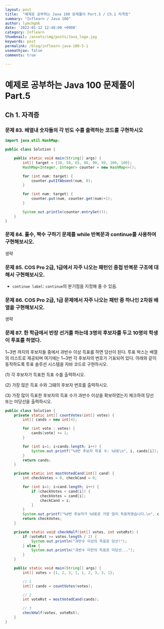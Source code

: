 ```yaml
---
layout: post
title:  "예제로 공부하는 Java 100 문제풀이 Part.5 / Ch.1 자격증"
summary: "Inflearn / Java 100"
author: lymchgmk
date: '2022-01-12 12:48:00 +0900'
category: Inflearn
thumbnail: /assets/img/posts/Java_logo.jpg
keywords: post
permalink: /blog/inflearn-java-100-5-1
usemathjax: false
comments: true

---
```


# 예제로 공부하는 Java 100 문제풀이 Part.5

## Ch 1. 자격증

### 문제 83. 배열내 숫자들의 각 빈도 수를 출력하는 코드를 구현하시오

```Java
import java.util.HashMap;

public class Solution {

    public static void main(String[] args) {
        int[] target = {38, 50, 65, 88, 90, 99, 100, 100};
        HashMap<Integer, Integer> counter = new HashMap<>();

        for (int num: target) {
            counter.putIfAbsent(num, 0);
        }

        for (int num: target) {
            counter.put(num, counter.get(num)+1);
        }

        System.out.println(counter.entrySet());
    }
}
```



### 문제 84. 홀수, 짝수 구하기 문제를 while 반복문과 continue를 사용하여 구현해보시오.

생략



### 문제 85. COS Pro 2급, 1급에서 자주 나오는 패턴인 중첩 반복문 구조에 대해서 구현해보시오.

- `continue label`: `continue`의 분기점을 지정해 줄 수 있음.



### 문제 86. COS Pro 2급, 1급 문제에서 자주 나오는 패턴 중 하나인 2차원 배열을 구현해보시오.

생략



### 문제 87. 한 학급에서 반장 선거를 하는데 3명의 후보자를 두고 10명의 학생이 투표를 하였다.

1~3번 까지의 후보자들 중에서 과반수 이상 득표를 하면 당선이 된다. 투표 박스는 배열의 리스트로 제공되며 여기에는 1~3번 각 후보자의 번호가 기표되어 있다. 아래와 같이 동작하도록 투표 솔루션 시스템을 자바 코드로 구현하시오.

(1) 각 후보자가 득표한 득표 수를 출력하시오.

(2) 가장 많은 득표 수와 그떄의 후보자 번호를 출력하시오.

(3) 가장 많이 득표한 후보자의 득표 수가 과반수 이상을 확보하였는지 체크하여 당선 또는 미당선을 출력하시오.



```Java
public class Solution {
    private static int[] countVotes(int[] votes) {
        int[] cands = new int[4];

        for (int vote : votes) {
            cands[vote] += 1;
        }

        for (int i=1; i<cands.length; i++) {
            System.out.printf("%d번 후보자 득표 수: %d표\n", i, cands[i]);
        }
        return cands;
    }

    private static int mostVotedCand(int[] cand) {
        int checkVotes = 0, checkCand = 0;

        for (int i=1; i<cand.length; i++) {
            if (checkVotes < cand[i]) {
                checkVotes = cand[i];
                checkCand = i;
            }
        }
        System.out.printf("%d번 후보자가 %d표로 가장 많이 득표하였습니다.\n", checkCand, checkVotes);
        return checkVotes;
    }

    private static void checkHalf(int[] votes, int voteRst) {
        if (voteRst >= votes.length / 2) {
            System.out.println("과반수 이상의 득표로 당선!");
        } else {
            System.out.println("과반수 미만의 득표로 미당선...");
        }
    }

    public static void main(String[] args) {
        int[] votes = {1, 2, 3, 1, 1, 2, 3, 3, 1};

        // 1
        int[] cands = countVotes(votes);

        // 2
        int voteRst = mostVotedCand(cands);

        // 3
        checkHalf(votes, voteRst);
    }
}
```

